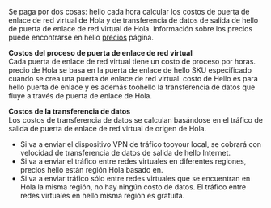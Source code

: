 Se paga por dos cosas: hello cada hora calcular los costos de puerta de enlace de red virtual de Hola y de transferencia de datos de salida de hello de puerta de enlace de red virtual de Hola. Información sobre los precios puede encontrarse en hello [precios](https://azure.microsoft.com/pricing/details/vpn-gateway) página.

**Costos del proceso de puerta de enlace de red virtual**<br>Cada puerta de enlace de red virtual tiene un costo de proceso por horas. precio de Hola se basa en la puerta de enlace de hello SKU especificado cuando se crea una puerta de enlace de red virtual. costo de Hello es para hello puerta de enlace y es además toohello la transferencia de datos que fluye a través de puerta de enlace de Hola.

**Costos de la transferencia de datos**<br>Los costos de transferencia de datos se calculan basándose en el tráfico de salida de puerta de enlace de red virtual de origen de Hola.

* Si va a enviar el dispositivo VPN de tráfico tooyour local, se cobrará con velocidad de transferencia de datos de salida de hello Internet.
* Si va a enviar el tráfico entre redes virtuales en diferentes regiones, precios hello están región Hola basado en.
* Si va a enviar tráfico sólo entre redes virtuales que se encuentran en Hola la misma región, no hay ningún costo de datos. El tráfico entre redes virtuales en hello misma región es gratuita.

